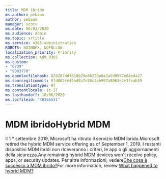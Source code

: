 ```yaml
---
title: MDM ibrido
ms.author: pebaum
author: pebaum
manager: scotv
ms.date: 08/03/2020
ms.audience: Admin
ms.topic: article
ms.service: o365-administration
ROBOTS: NOINDEX, NOFOLLOW
localization_priority: Priority
ms.collection: Adm_O365
ms.custom:
- "6739"
- "9003778"
ms.openlocfilehash: 828287ddf818920e86220a8a2a5d0997e04eda27
ms.sourcegitcommit: 9fd002ce49ad9a7e58c3eb997a8063e2e1feab55
ms.translationtype: HT
ms.contentlocale: it-IT
ms.lasthandoff: 10/06/2020
ms.locfileid: "48366531"
---
```

# <a name="hybrid-mdm"></a><span data-ttu-id="e5cf0-102">MDM ibrido</span><span class="sxs-lookup"><span data-stu-id="e5cf0-102">Hybrid MDM</span></span>

<span data-ttu-id="e5cf0-103">Il 1 ° settembre 2019, Microsoft ha ritirato il servizio MDM ibrido.</span><span class="sxs-lookup"><span data-stu-id="e5cf0-103">Microsoft retired the hybrid MDM service offering as of September 1, 2019.</span></span> <span data-ttu-id="e5cf0-104">I restanti dispositivi MDM ibridi non riceveranno i criteri, le app o gli aggiornamenti della sicurezza.</span><span class="sxs-lookup"><span data-stu-id="e5cf0-104">Any remaining hybrid MDM devices won't receive policy, apps, or security updates.</span></span> <span data-ttu-id="e5cf0-105">Per altre informazioni, vedere[Che cosa è successo a MDM ibrido?](https://docs.microsoft.com/configmgr/mdm/understand/what-happened-to-hybrid)</span><span class="sxs-lookup"><span data-stu-id="e5cf0-105">For more information, review [What happened to hybrid MDM?](https://docs.microsoft.com/configmgr/mdm/understand/what-happened-to-hybrid)</span></span>